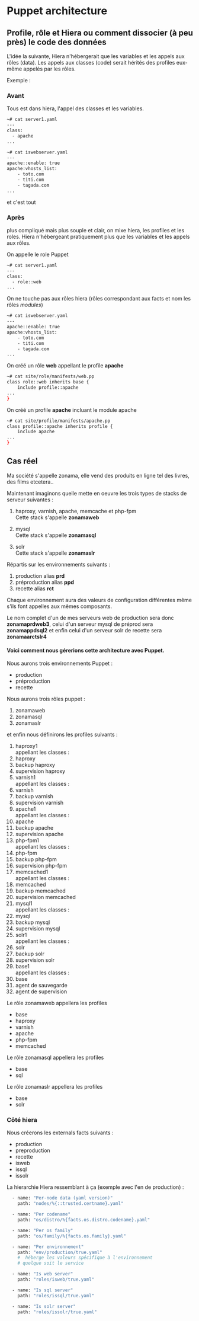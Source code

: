 # Puppet architecture

## Profile, rôle et Hiera ou comment dissocier (à peu près) le code des données

L'idée la suivante, Hiera n'hébergerait que les variables et les appels aux rôles (data). Les appels aux classes (code) serait hérités des profiles eux-même appelés par les rôles. 

Exemple :

### Avant

Tous est dans hiera, l'appel des classes et les variables.

```bash
~# cat server1.yaml
---
class:
  - apache
...
```

```bash
~# cat iswebserver.yaml
---
apache::enable: true
apache:vhosts_list:
	- toto.com
	- titi.com
	- tagada.com
...
```
 et c'est tout

### Après

plus compliqué mais plus souple et clair, on mixe hiera, les profiles et les roles. Hiera n'hébergeant pratiquement plus que les variables et les appels aux rôles. 

On appelle le role Puppet

```bash
~# cat server1.yaml
---
class:
  - role::web
...
```

On ne touche pas aux rôles hiera (rôles correspondant aux facts et nom les rôles *modules*)

```bash
~# cat iswebserver.yaml
---
apache::enable: true
apache:vhosts_list:
	- toto.com
	- titi.com
	- tagada.com
...
```
On créé un rôle **web** appellant le profile **apache**


```bash
~# cat site/role/manifests/web.pp
class role::web inherits base {
	include profile::apache
...
}
```

On créé un profile **apache** incluant le module apache

```bash
~# cat site/profile/manifests/apache.pp
class profile::apache inherits profile {
	include apache
...
}
```

## Cas réel

Ma société s'appelle zonama, elle vend des produits en ligne tel des livres, des films etcetera..

Maintenant imaginons quelle mette en oeuvre les trois types de stacks de serveur suivantes :

1. haproxy, varnish, apache, memcache et php-fpm  
Cette stack s'appelle **zonamaweb**

2. mysql  
Cette stack s'appelle **zonamasql**

3. solr  
Cette stack s'appelle **zonamaslr**

Répartis sur les environnements suivants :

1. production alias **prd**
2. préproduction alias **ppd**
3. recette alias **rct**

Chaque environnement aura des valeurs de configuration différentes même s'ils font appelles aux mêmes composants.  

Le nom complet d'un de mes serveurs web de production sera donc **zonamaprdweb3**, celui d'un serveur mysql de préprod sera **zonamappdsql2** et enfin celui d'un serveur solr de recette sera **zonamaarctslr4** 

#### Voici comment nous  gérerions cette architecture avec Puppet.

Nous aurons trois environnements Puppet :

* production
* préproduction
* recette

Nous aurons trois rôles puppet :

1. zonamaweb
2. zonamasql
3. zonamaslr

et enfin nous définirons les profiles suivants :

1. haproxy1  
  appellant les classes :  
  1. haproxy
  2. backup haproxy
  3. supervision haproxy
2. varnish1  
  appellant les classes :  
  1. varnish
  2. backup varnish
  3. supervision varnish
3. apache1  
  appellant les classes :  
  1. apache
  2. backup apache
  3. supervision apache
4. php-fpm1  
  appellant les classes :  
  1. php-fpm
  2. backup php-fpm
  3. supervision php-fpm
5. memcached1  
  appellant les classes :  
  1. memcached
  2. backup memcached
  3. supervision memcached
6. mysql1  
  appellant les classes :  
  1. mysql
  2. backup mysql
  3. supervision mysql
7. solr1  
  appellant les classes :  
  1. solr
  2. backup solr
  3. supervision solr
8. base1  
  appellant les classes :  
  1. base
  2. agent de sauvegarde
  3. agent de supervision

Le rôle zonamaweb appellera les profiles

* base
* haproxy
* varnish
* apache 
* php-fpm
* memcached

Le rôle zonamasql appellera les profiles

* base
* sql

Le rôle zonamaslr appellera les profiles

* base
* solr

### Côté hiera

Nous créerons les externals facts suivants :

* production
* preproduction
* recette
* isweb
* issql
* issolr

La hierarchie Hiera ressemblant à ça (exemple avec l'en de production) :

```bash
  - name: "Per-node data (yaml version)"
    path: "nodes/%{::trusted.certname}.yaml"

  - name: "Per codename"
    path: "os/distro/%{facts.os.distro.codename}.yaml"

  - name: "Per os family"
    path: "os/family/%{facts.os.family}.yaml"

  - name: "Per environnement"
    path: "env/production/true.yaml"
    #  héberge les valeurs spécifique à l'environnement
    # quelque soit le service

  - name: "Is web server"
    path: "roles/isweb/true.yaml"

  - name: "Is sql server"
    path: "roles/issql/true.yaml"

  - name: "Is solr server"
    path: "roles/issolr/true.yaml"
```
